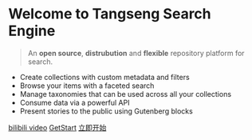 # Welcome to Tangseng Search Engine


> An **open source**, **distrubution** and **flexible** repository platform for search.

- Create collections with custom metadata and filters
- Browse your items with a faceted search
- Manage taxonomies that can be used across all your collections
- Consume data via a powerful API
- Present stories to the public using Gutenberg blocks

[bilibili video](/#tainacan-wiki)
[GetStart](/content/#wiki-do-tainacan)
[立即开始](/content/#wiki-do-tainacan)

<!-- background color -->

<!-- ![color](#ffffff) -->
